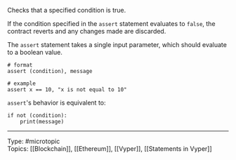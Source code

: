Checks that a specified condition is true.

If the condition specified in the `assert` statement evaluates to `false`, the contract reverts and any changes made are discarded.

The `assert` statement takes a single input parameter, which should evaluate to a boolean value.

```vyper
# format
assert (condition), message

# example
assert x == 10, "x is not equal to 10"
```

`assert`'s behavior is equivalent to:
```
if not (condition):
    print(message)
```

___
Type: #microtopic  
Topics: [[Blockchain]], [[Ethereum]], [[Vyper]], [[Statements in Vyper]]

